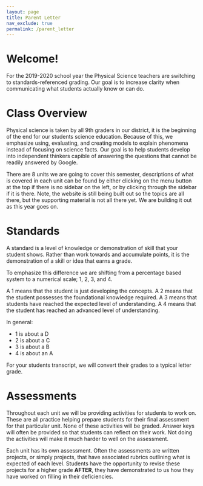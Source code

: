 ```yaml
---
layout: page
title: Parent Letter
nav_exclude: true
permalink: /parent_letter
---
```

# Welcome!
For the 2019-2020 school year the Physical Science teachers are switching to standards-referenced grading.
Our goal is to increase clarity when communicating what students actually know or can do.

# Class Overview
Physical science is taken by all 9th graders in our district, it is the beginning of the end for our students science education.
Because of this, we emphasize using, evaluating, and creating models to explain phenomena instead of focusing on science facts.
Our goal is to help students develop into independent thinkers capible of answering the questions that cannot be readily answered by Google.

There are 8 units we are going to cover this semester, descriptions of what is covered in each unit can be found by either clicking on the menu button at the top if there is no sidebar on the left, or by clicking through the sidebar if it is there.
Note, the website is still being built out so the topics are all there, but the supporting material is not all there yet.
We are building it out as this year goes on.


# Standards
A standard is a level of knowledge or demonstration of skill that your student shows.
Rather than work towards and accumulate points, it is the demonstration of a skill or idea that earns a grade.

To emphasize this difference we are shifting from a percentage based system to a numerical scale; 1, 2, 3, and 4.

A 1 means that the student is just developing the concepts.
A 2 means that the student possesses the foundational knowledge required.
A 3 means that students have reached the expected level of understanding.
A 4 means that the student has reached an advanced level of understanding.

In general:
  * 1 is about a D
  * 2 is about a C
  * 3 is about a B
  * 4 is about an A

For your students transcript, we will convert their grades to a typical letter grade.

# Assessments
Throughout each unit we will be providing activities for students to work on.
These are all practice helping prepare students for their final assessment for that particular unit.
None of these activities will be graded.
Answer keys will often be provided so that students can reflect on their work.
Not doing the activities will make it much harder to well on the assessment.

Each unit has its own assessment.
Often the assessments are written projects, or simply projects, that have associated rubrics outlining what is expected of each level.
Students have the opportunity to revise these projects for a higher grade **AFTER**, they have demonstrated to us how they have worked on filling in their deficiencies.